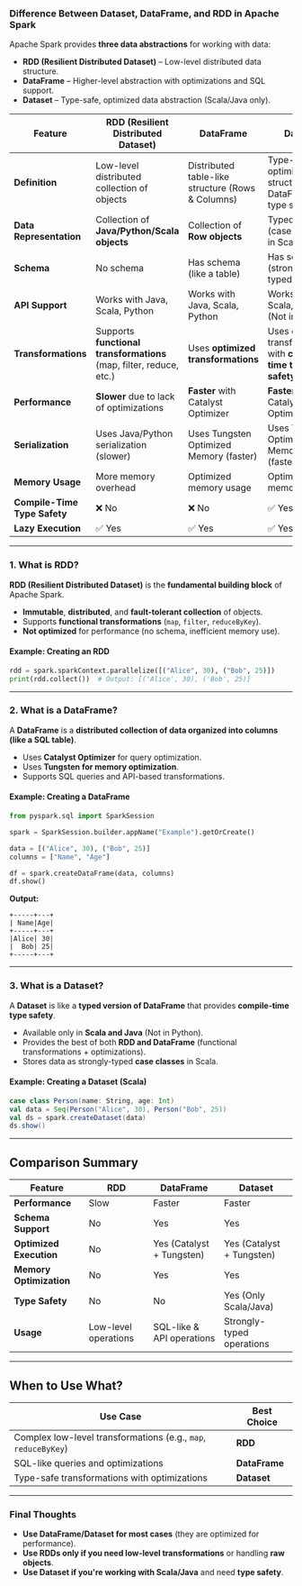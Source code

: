 ### **Difference Between Dataset, DataFrame, and RDD in Apache Spark**

Apache Spark provides **three data abstractions** for working with data:  
- **RDD (Resilient Distributed Dataset)** – Low-level distributed data structure.  
- **DataFrame** – Higher-level abstraction with optimizations and SQL support.  
- **Dataset** – Type-safe, optimized data abstraction (Scala/Java only).  

| Feature | **RDD (Resilient Distributed Dataset)** | **DataFrame** | **Dataset** |
|---------|---------------------------------|------------|------------|
| **Definition** | Low-level distributed collection of objects | Distributed table-like structure (Rows & Columns) | Type-safe, optimized structure (like DataFrame + type safety) |
| **Data Representation** | Collection of **Java/Python/Scala objects** | Collection of **Row objects** | Typed objects (case classes in Scala/Java) |
| **Schema** | No schema | Has schema (like a table) | Has schema (strongly typed) |
| **API Support** | Works with Java, Scala, Python | Works with Java, Scala, Python | Works with Scala, Java (Not in Python) |
| **Transformations** | Supports **functional transformations** (map, filter, reduce, etc.) | Uses **optimized transformations** | Uses optimized transformations with **compile-time type safety** |
| **Performance** | **Slower** due to lack of optimizations | **Faster** with Catalyst Optimizer | **Faster** with Catalyst Optimizer |
| **Serialization** | Uses Java/Python serialization (slower) | Uses Tungsten Optimized Memory (faster) | Uses Tungsten Optimized Memory (faster) |
| **Memory Usage** | More memory overhead | Optimized memory usage | Optimized memory usage |
| **Compile-Time Type Safety** | ❌ No | ❌ No | ✅ Yes |
| **Lazy Execution** | ✅ Yes | ✅ Yes | ✅ Yes |

---

### **1. What is RDD?**
**RDD (Resilient Distributed Dataset)** is the **fundamental building block** of Apache Spark.  
- **Immutable**, **distributed**, and **fault-tolerant collection** of objects.  
- Supports **functional transformations** (`map`, `filter`, `reduceByKey`).  
- **Not optimized** for performance (no schema, inefficient memory use).  

#### **Example: Creating an RDD**
```python
rdd = spark.sparkContext.parallelize([("Alice", 30), ("Bob", 25)])
print(rdd.collect())  # Output: [('Alice', 30), ('Bob', 25)]
```

---

### **2. What is a DataFrame?**
A **DataFrame** is a **distributed collection of data organized into columns (like a SQL table)**.  
- Uses **Catalyst Optimizer** for query optimization.  
- Uses **Tungsten for memory optimization**.  
- Supports SQL queries and API-based transformations.  

#### **Example: Creating a DataFrame**
```python
from pyspark.sql import SparkSession

spark = SparkSession.builder.appName("Example").getOrCreate()

data = [("Alice", 30), ("Bob", 25)]
columns = ["Name", "Age"]

df = spark.createDataFrame(data, columns)
df.show()
```
**Output:**
```
+-----+---+
| Name|Age|
+-----+---+
|Alice| 30|
|  Bob| 25|
+-----+---+
```

---

### **3. What is a Dataset?**
A **Dataset** is like a **typed version of DataFrame** that provides **compile-time type safety**.  
- Available only in **Scala and Java** (Not in Python).  
- Provides the best of both **RDD and DataFrame** (functional transformations + optimizations).  
- Stores data as strongly-typed **case classes** in Scala.  

#### **Example: Creating a Dataset (Scala)**
```scala
case class Person(name: String, age: Int)
val data = Seq(Person("Alice", 30), Person("Bob", 25))
val ds = spark.createDataset(data)
ds.show()
```

---

## **Comparison Summary**
| Feature | RDD | DataFrame | Dataset |
|---------|-----|-----------|---------|
| **Performance** | Slow | Faster | Faster |
| **Schema Support** | No | Yes | Yes |
| **Optimized Execution** | No | Yes (Catalyst + Tungsten) | Yes (Catalyst + Tungsten) |
| **Memory Optimization** | No | Yes | Yes |
| **Type Safety** | No | No | Yes (Only Scala/Java) |
| **Usage** | Low-level operations | SQL-like & API operations | Strongly-typed operations |

---

## **When to Use What?**
| Use Case | Best Choice |
|----------|------------|
| Complex low-level transformations (e.g., `map`, `reduceByKey`) | **RDD** |
| SQL-like queries and optimizations | **DataFrame** |
| Type-safe transformations with optimizations | **Dataset** |

---

### **Final Thoughts**
- **Use DataFrame/Dataset for most cases** (they are optimized for performance).  
- **Use RDDs only if you need low-level transformations** or handling **raw objects**.  
- **Use Dataset if you're working with Scala/Java** and need **type safety**.  

